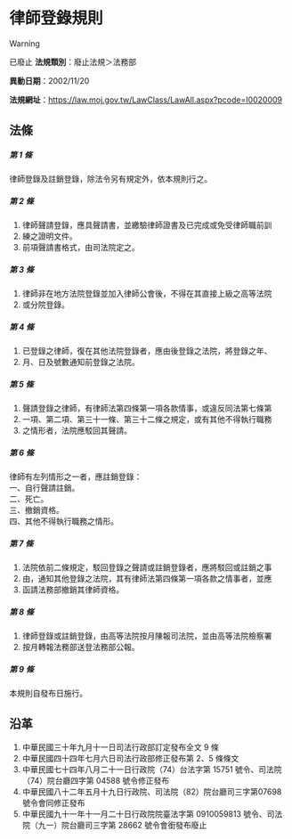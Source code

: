 # 律師登錄規則


> [!WARNING]
> 已廢止
**法規類別**：廢止法規＞法務部

**異動日期**：2002/11/20  

**法規網址**：https://law.moj.gov.tw/LawClass/LawAll.aspx?pcode=I0020009



## 法條
##### 第 1 條
律師登錄及註銷登錄，除法令另有規定外，依本規則行之。

##### 第 2 條
1. 律師聲請登錄，應具聲請書，並繳驗律師證書及已完成或免受律師職前訓
1. 練之證明文件。
1. 前項聲請書格式，由司法院定之。

##### 第 3 條
1. 律師非在地方法院登錄並加入律師公會後，不得在其直接上級之高等法院
1. 或分院登錄。

##### 第 4 條
1. 已登錄之律師，復在其他法院登錄者，應由後登錄之法院，將登錄之年、
1. 月、日及號數通知前登錄之法院。

##### 第 5 條
1. 聲請登錄之律師，有律師法第四條第一項各款情事，或違反同法第七條第
1. 一項、第二項、第三十一條、第三十二條之規定，或有其他不得執行職務
1. 之情形者，法院應駁回其聲請。

##### 第 6 條
律師有左列情形之一者，應註銷登錄：  
一、自行聲請註銷。  
二、死亡。  
三、撤銷資格。  
四、其他不得執行職務之情形。

##### 第 7 條
1. 法院依前二條規定，駁回登錄之聲請或註銷登錄者，應將駁回或註銷之事
1. 由，通知其他登錄之法院，其有律師法第四條第一項各款之情事者，並應
1. 函請法務部撤銷其律師資格。

##### 第 8 條
1. 律師登錄或註銷登錄，由高等法院按月陳報司法院，並由高等法院檢察署
1. 按月轉報法務部送登法務部公報。

##### 第 9 條
本規則自發布日施行。

## 沿革
1. 中華民國三十年九月十一日司法行政部訂定發布全文 9  條
1. 中華民國四十四年七月六日司法行政部修正發布第 2、5 條條文
1. 中華民國七十四年八月二十一日行政院（74）台法字第 15751  號令、司法院（74）院台廳四字第 04588  號令修正發布
1. 中華民國八十二年五月十九日行政院、司法院（82）院台廳司三字第07698 號令會同修正發布
1. 中華民國九十一年十一月二十日行政院院臺法字第 0910059813 號令、司法院（九一）院台廳司三字第 28662  號令會銜發布廢止
